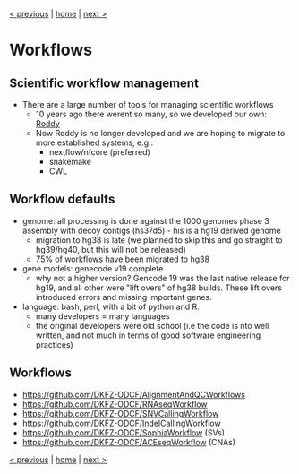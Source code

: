 [< previous](sample-QC.md)  |  [home](README.md)  |  [next >](alignment.md) 

# Workflows

## Scientific workflow management
- There are a large number of tools for managing scientific workflows
    - 10 years ago there werent so many, so we developed our own: [Roddy](https://roddy-documentation.readthedocs.io/en/latest/)
    - Now Roddy is no longer developed and we are hoping to migrate to more established systems, e.g.:
         - nextflow/nfcore (preferred)
         - snakemake
         - CWL

## Workflow defaults
- genome: all processing is done against the 1000 genomes phase 3 assembly with decoy contigs (hs37d5) - his is a hg19 derived genome
    - migration to hg38 is late (we planned to skip this and go straight to hg39/hg40, but this will not be released)
    - 75% of workflows have been migrated to hg38
- gene models: genecode v19 complete
    - why not a higher version? Gencode 19 was the last native release for hg19, and all other were "lift overs" of hg38 builds. These lift overs introduced errors and missing important genes.
- language: bash, perl, with a bit of python and R.
    - many developers = many languages
    - the original developers were old school (i.e the code is nto well written, and not much in terms of good software engineering practices)

## Workflows
- https://github.com/DKFZ-ODCF/AlignmentAndQCWorkflows
- https://github.com/DKFZ-ODCF/RNAseqWorkflow
- https://github.com/DKFZ-ODCF/SNVCallingWorkflow
- https://github.com/DKFZ-ODCF/IndelCallingWorkflow
- https://github.com/DKFZ-ODCF/SophiaWorkflow (SVs)
- https://github.com/DKFZ-ODCF/ACEseqWorkflow (CNAs)

    
[< previous](sample-QC.md)  |  [home](README.md)  |  [next >](alignment.md) 
